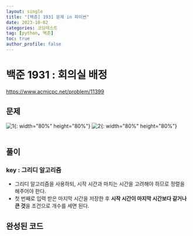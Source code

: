 ```yaml
---
layout: single
title: "[백준] 1931 문제 in 파이썬"
date: 2023-10-02
categories: 코딩테스트
tag: [python, 백준]
toc: true
author_profile: false
---
```


# 백준 1931 : 회의실 배정

<a href="https://www.acmicpc.net/problem/1931">https://www.acmicpc.net/problem/11399</a>

## 문제

![1](/images/baekjoon/0918/1931/1.jpg){: width="80%" height="80%"}
![2](/images/baekjoon/0918/1931/2.jpg){: width="80%" height="80%"}
<br><br>

## 풀이

### key : 그리디 알고리즘

- 그리디 알고리즘을 사용하되, 시작 시간과 마치는 시간을 고려해야 하므로 정렬을 해주어야 한다.
- 첫 번째로 입력 받은 마지막 시간을 저장한 후 **시작 시간이 마지막 시간보다 같거나 큰 것**을 조건으로 개수를 세면 된다.

## 완성된 코드

<script src="https://gist.github.com/BEANyyy/61df1c34c22cf4be0b00c9d962ff4a0e.js"></script>
